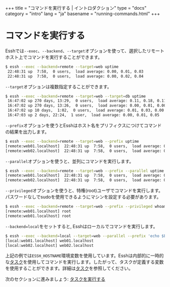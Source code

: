 +++
title = "コマンドを実行する | イントロダクション"
type = "docs"
category = "intro"
lang = "ja"
basename = "running-commands.html"
+++

# コマンドを実行する

Esshでは`--exec`、`--backend`、`--target`オプションを使って、選択したリモートホスト上でコマンドを実行することができます。

~~~sh
$ essh --exec --backend=remote --target=web uptime
 22:48:31 up  7:58,  0 users,  load average: 0.00, 0.01, 0.03
 22:48:31 up  7:58,  0 users,  load average: 0.00, 0.02, 0.04
~~~

`--target`オプションは複数指定することができます。

~~~sh
$ essh --exec --backend=remote --target=web --target=db uptime
 16:47:02 up 270 days, 13:29,  0 users,  load average: 0.11, 0.18, 0.11
 16:47:02 up 270 days, 13:26,  0 users,  load average: 0.00, 0.01, 0.00
 16:47:02 up 10 days,  1:02,  0 users,  load average: 0.01, 0.03, 0.00
 16:47:03 up 2 days, 22:24,  1 user,  load average: 0.00, 0.01, 0.05
~~~

`--prefix`オプションを使うとEsshはホスト名をプリフィクスにつけてコマンドの結果を出力します。

~~~sh
$ essh --exec --backend=remote --target=web --prefix uptime
[remote:web01.localhost]  22:48:31 up  7:58,  0 users,  load average: 0.00, 0.01, 0.03
[remote:web02.localhost]  22:48:31 up  7:58,  0 users,  load average: 0.00, 0.02, 0.04
~~~

`--parallel`オプションを使うと、並列にコマンドを実行します。

~~~sh
$ essh --exec --backend=remote --target=web --prefix --parallel uptime
[remote:web01.localhost]  22:48:31 up  7:58,  0 users,  load average: 0.00, 0.01, 0.03
[remote:web02.localhost]  22:48:31 up  7:58,  0 users,  load average: 0.00, 0.02, 0.04
~~~

`--privileged`オプションを使うと、特権(root)ユーザでコマンドを実行します。パスワードなしでsudoを使用できるようにマシンを設定する必要があります。

~~~sh
$ essh --exec --backend=remote --target=web --prefix --privileged whoami
[remote:web01.localhost] root
[remote:web01.localhost] root
~~~

`--backend=local`をセットすると, Esshはローカルでコマンドを実行します。

~~~sh
$ essh --exec --backend=local --target=web --parallel --prefix 'echo $ESSH_HOSTNAME'
[local:web01.localhost] web01.localhost
[local:web02.localhost] web02.localhost
~~~

上記の例では`ESSH_HOSTNAME`環境変数を使用しています。Esshは内部的に一時的な[タスク](/essh/docs/ja/tasks.html)を使用してコマンドを実行します。したがって、タスクが定義する変数を使用することができます。詳細は[タスク](/essh/docs/en/tasks.html)を参照してください。

次のセクションに進みましょう: [タスクを実行する](running-tasks.html)
